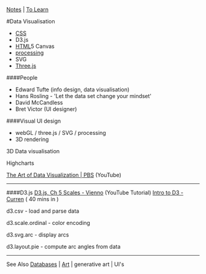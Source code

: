 [Notes](notes.md) | [To Learn](toLearn.md)

#Data Visualisation
* [CSS](CSS/CSS.md)
* D3.js
* [HTML](HTML/HTML.md)5 Canvas
* [processing](processing.md)
* SVG
* [Three.js](javascript/threejs.md)

####People
- Edward Tufte (info design, data visualisation)
- Hans Rosling - 'Let the data set change your mindset'
- David McCandless
- Bret Victor (UI designer)

####Visual UI design
- webGL / three.js / SVG / processing
- 3D rendering

3D Data visualisation

Highcharts

[The Art of Data Visualization | PBS](http://bit.ly/1AeeMVT) (YouTube)

---

####D3.js
[D3.js, Ch 5 Scales - Vienno](bit.ly/1QIhgnA) (YouTube Tutorial)
[Intro to D3 - Curren](http://bit.ly/1UM935i) ( 40 mins in )    


d3.csv - load and parse data

d3.scale.ordinal - color encoding

d3.svg.arc - display arcs

d3.layout.pie - compute arc angles from data

---

See Also [Databases](databases.md) | [Art](art.md) | generative art | UI's
